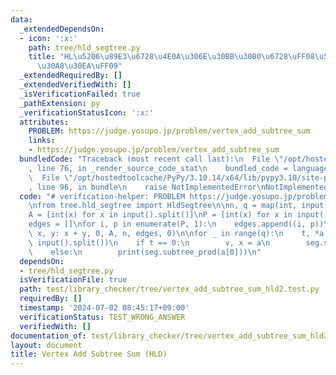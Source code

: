 ```yaml
---
data:
  _extendedDependsOn:
  - icon: ':x:'
    path: tree/hld_segtree.py
    title: "HL\u5206\u89E3\u6728\u4E0A\u306E\u30BB\u30B0\u6728\uFF08\u53EF\u63DB\u30AF\
      \u30A8\u30EA\uFF09"
  _extendedRequiredBy: []
  _extendedVerifiedWith: []
  _isVerificationFailed: true
  _pathExtension: py
  _verificationStatusIcon: ':x:'
  attributes:
    PROBLEM: https://judge.yosupo.jp/problem/vertex_add_subtree_sum
    links:
    - https://judge.yosupo.jp/problem/vertex_add_subtree_sum
  bundledCode: "Traceback (most recent call last):\n  File \"/opt/hostedtoolcache/PyPy/3.10.14/x64/lib/pypy3.10/site-packages/onlinejudge_verify/documentation/build.py\"\
    , line 76, in _render_source_code_stat\n    bundled_code = language.bundle(\n\
    \  File \"/opt/hostedtoolcache/PyPy/3.10.14/x64/lib/pypy3.10/site-packages/onlinejudge_verify/languages/python.py\"\
    , line 96, in bundle\n    raise NotImplementedError\nNotImplementedError\n"
  code: "# verification-helper: PROBLEM https://judge.yosupo.jp/problem/vertex_add_subtree_sum\n\
    \nfrom tree.hld_segtree import HldSegtree\n\nn, q = map(int, input().split())\n\
    A = [int(x) for x in input().split()]\nP = [int(x) for x in input().split()]\n\
    edges = []\nfor i, p in enumerate(P, 1):\n    edges.append((i, p))\n\nseg = HldSegtree(lambda\
    \ x, y: x + y, 0, A, n, edges, 0)\n\nfor _ in range(q):\n    t, *a = map(int,\
    \ input().split())\n    if t == 0:\n        v, x = a\n        seg.set(v, x)\n\
    \    else:\n        print(seg.subtree_prod(a[0]))\n"
  dependsOn:
  - tree/hld_segtree.py
  isVerificationFile: true
  path: test/library_checker/tree/vertex_add_subtree_sum_hld2.test.py
  requiredBy: []
  timestamp: '2024-07-02 08:45:17+09:00'
  verificationStatus: TEST_WRONG_ANSWER
  verifiedWith: []
documentation_of: test/library_checker/tree/vertex_add_subtree_sum_hld2.test.py
layout: document
title: Vertex Add Subtree Sum (HLD)
---
```

